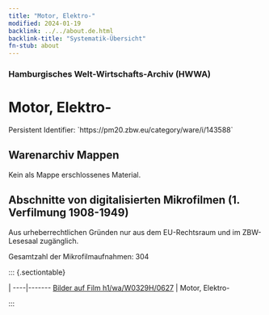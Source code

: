 ```yaml
---
title: "Motor, Elektro-"
modified: 2024-01-19
backlink: ../../about.de.html
backlink-title: "Systematik-Übersicht"
fn-stub: about
---
```


### Hamburgisches Welt-Wirtschafts-Archiv (HWWA)

# Motor, Elektro-

<div class="hint">Persistent Identifier: `https://pm20.zbw.eu/category/ware/i/143588`</div>







## Warenarchiv Mappen





Kein als Mappe erschlossenes Material.



<a id="filmsections" />

## Abschnitte von digitalisierten Mikrofilmen (1. Verfilmung 1908-1949)

<p>Aus urheberrechtlichen Gründen nur aus dem EU-Rechtsraum und im ZBW-Lesesaal zugänglich.</p>


<p>Gesamtzahl der Mikrofilmaufnahmen: 304</p>





::: {.sectiontable}

 | 
----|-------
<a class="btn" href="https://pm20.zbw.eu/film/h1/wa/W0329H/0627" rel="nofollow">Bilder auf Film h1/wa/W0329H/0627</a> | Motor, Elektro-


:::
















